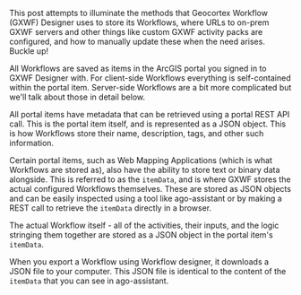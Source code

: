 This post attempts to illuminate the methods that Geocortex Workflow (GXWF) Designer uses to store its Workflows, where URLs to on-prem GXWF servers and other things like custom GXWF activity packs are configured, and how to manually update these when the need arises. Buckle up!
  
All Workflows are saved as items in the ArcGIS portal you signed in to GXWF Designer with. For client-side Workflows everything is self-contained within the portal item. Server-side Workflows are a bit more complicated but we'll talk about those in detail below.
  
All portal items have metadata that can be retrieved using a portal REST API call. This is the portal item itself, and is represented as a JSON object. This is how Workflows store their name, description, tags, and other such information.
  
Certain portal items, such as Web Mapping Applications (which is what Workflows are stored as), also have the ability to store text or binary data alongside. This is referred to as the `itemData`, and is where GXWF stores the actual configured Workflows themselves. These are stored as JSON objects and can be easily inspected using a tool like ago-assistant or by making a REST call to retrieve the `itemData` directly in a browser.
  
The actual Workflow itself - all of the activities, their inputs, and the logic stringing them together are stored as a JSON object in the portal item's `itemData`.
  
When you export a Workflow using Workflow designer, it downloads a JSON file to your computer. This JSON file is identical to the content of the `itemData` that you can see in ago-assistant.